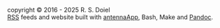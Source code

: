 copyright © 2016 - 2025 R. S. Doiel<br />
[RSS](/rssfeed.html) feeds and website built with [antennaApp](https://rsdoiel.github.io/antennaApp), Bash, Make and [Pandoc](https://pandoc.org).
